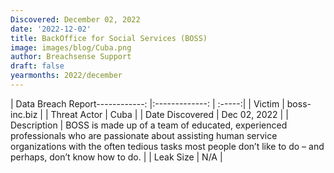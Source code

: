 ```yaml
---
Discovered: December 02, 2022
date: '2022-12-02'
title: BackOffice for Social Services (BOSS)
image: images/blog/Cuba.png
author: Breachsense Support
draft: false
yearmonths: 2022/december
---
```


| Data Breach Report------------:     |:-------------:    | :-----:|
| Victim      | boss-inc.biz      | 
| Threat Actor      | Cuba      | 
| Date Discovered      | Dec 02, 2022      | 
| Description      | BOSS is made up of a team of educated, experienced professionals who are passionate about assisting human service organizations with the often tedious tasks most people don’t like to do – and perhaps, don’t know how to do.      | 
| Leak Size      | N/A      | 

